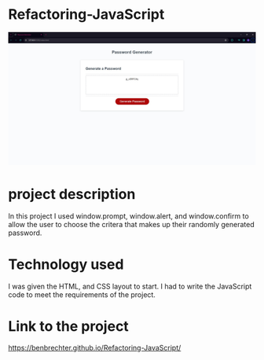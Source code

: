 # Refactoring-JavaScript

![Alt text](images/generate_password_screeshot.jpg)

# project description
In this project I used 
window.prompt, window.alert, and window.confirm to allow the user to choose the critera that makes up their randomly generated password.

# Technology used 
I was given the HTML, and CSS layout to start. I had to write the JavaScript code to meet the requirements of the project.

# Link to the project 
https://benbrechter.github.io/Refactoring-JavaScript/ 




